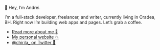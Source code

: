 👋 Hey, I’m Andrei.

I’m a full-stack developer, freelancer, and writer, currently living in Oradea, BH. Right now I’m building web apps and pages. Let’s grab a coffee.


- <a href="https://www.chirila.dev/about" target="_blank">Read more about me 📖</a>
- <a href="https://www.chirila.dev/" target="_blank">My personal website 💥</a>
- <a href="https://twitter.com/chirila_" target="_blank">@chirila_ on Twitter 🍺</a>